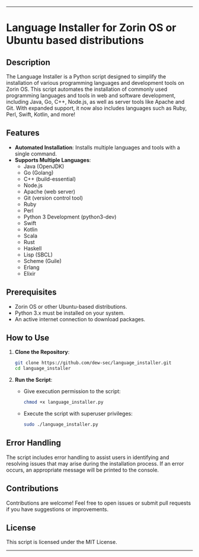 
---

# Language Installer for Zorin OS or Ubuntu based distributions

## Description

The Language Installer is a Python script designed to simplify the installation of various programming languages and development tools on Zorin OS. This script automates the installation of commonly used programming languages and tools in web and software development, including Java, Go, C++, Node.js, as well as server tools like Apache and Git. With expanded support, it now also includes languages such as Ruby, Perl, Swift, Kotlin, and more!

## Features

- **Automated Installation**: Installs multiple languages and tools with a single command.
- **Supports Multiple Languages**:
  - Java (OpenJDK)
  - Go (Golang)
  - C++ (build-essential)
  - Node.js
  - Apache (web server)
  - Git (version control tool)
  - Ruby
  - Perl
  - Python 3 Development (python3-dev)
  - Swift
  - Kotlin
  - Scala
  - Rust
  - Haskell
  - Lisp (SBCL)
  - Scheme (Guile)
  - Erlang
  - Elixir

## Prerequisites

- Zorin OS or other Ubuntu-based distributions.
- Python 3.x must be installed on your system.
- An active internet connection to download packages.

## How to Use

1. **Clone the Repository**:

   ```bash
   git clone https://github.com/dew-sec/language_installer.git
   cd language_installer
   ```

2. **Run the Script**:

   - Give execution permission to the script:

     ```bash
     chmod +x language_installer.py
     ```

   - Execute the script with superuser privileges:

     ```bash
     sudo ./language_installer.py
     ```

## Error Handling

The script includes error handling to assist users in identifying and resolving issues that may arise during the installation process. If an error occurs, an appropriate message will be printed to the console.

## Contributions

Contributions are welcome! Feel free to open issues or submit pull requests if you have suggestions or improvements.

## License

This script is licensed under the MIT License.

---
